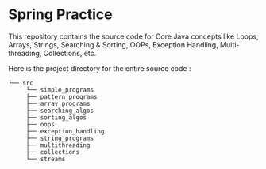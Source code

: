 # Spring Practice

This repository contains the source code for Core Java concepts like Loops, Arrays, Strings, Searching & Sorting,
OOPs, Exception Handling, Multi-threading, Collections, etc.

Here is the project directory for the entire source code  :

```
└── src                                      
     └── simple_programs                   
     ├── pattern_programs                           
     ├── array_programs               
     ├── searching_algos   
     ├── sorting_algos 
     ├── oops
     ├── exception_handling
     ├── string_programs
     ├── multithreading       
     ├── collections          
     └── streams                                                              
```
